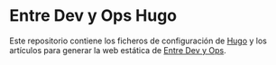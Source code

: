 # Entre Dev y Ops Hugo

Este repositorio contiene los ficheros de configuración de [Hugo](https://gohugo.io/)
y los artículos para generar la web estática de [Entre Dev y Ops](http://www.entredevyops.es).
